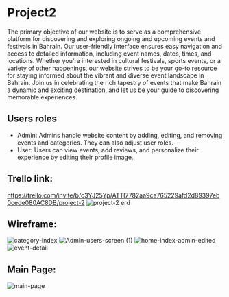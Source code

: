 # Project2
The primary objective of our website is to serve as a comprehensive platform for discovering and exploring ongoing and upcoming events and festivals in Bahrain. Our user-friendly interface ensures easy navigation and access to detailed information, including event names, dates, times, and locations. Whether you're interested in cultural festivals, sports events, or a variety of other happenings, our website strives to be your go-to resource for staying informed about the vibrant and diverse event landscape in Bahrain. Join us in celebrating the rich tapestry of events that make Bahrain a dynamic and exciting destination, and let us be your guide to discovering memorable experiences.
## Users roles
- Admin: Admins handle website content by adding, editing, and removing events and categories. They can also adjust user roles.
- User: Users can view events, add reviews, and personalize their experience by editing their profile image.
## Trello link: 
https://trello.com/invite/b/c3YJ25Yp/ATTI7782aa9ca765229afd2d89397eb0cede080AC8DB/project-2
![project-2 erd](https://github.com/osamajanahi/Project2/assets/128320538/7fc26f7b-fe83-4836-bbad-5b98c6ca6554)
## Wireframe: 
![category-index](https://github.com/osamajanahi/Project2/assets/128320538/b3bf0720-1009-4746-915d-d4e985abb157)
![Admin-users-screen (1)](https://github.com/osamajanahi/Project2/assets/128320538/17de3b76-3553-4d27-8783-f86bf65172b5)
![home-index-admin-edited](https://github.com/osamajanahi/Project2/assets/128320538/d3b1d4d7-7660-4138-8a51-adb6acbcff1a)
![event-detail](https://github.com/osamajanahi/Project2/assets/128320538/1b6ceb2b-b40b-4856-8ab5-6111b0109f05)
## Main Page: 
![main-page](https://github.com/osamajanahi/Project2/assets/128320538/d1f898f4-0e2c-4c79-bda4-1b2f68eb93b4)
